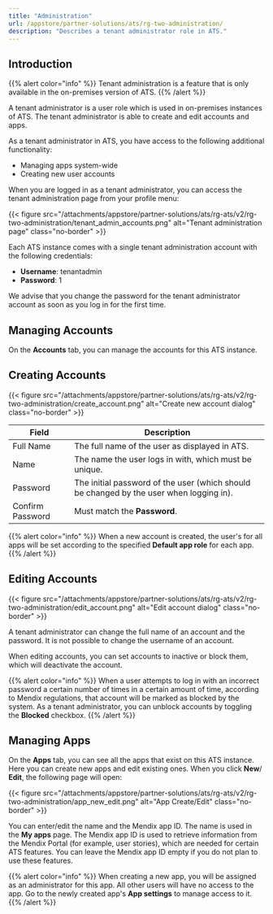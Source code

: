 ```yaml
---
title: "Administration"
url: /appstore/partner-solutions/ats/rg-two-administration/
description: "Describes a tenant administrator role in ATS."
---
```


## Introduction

{{% alert color="info" %}}
Tenant administration is a feature that is only available in the on-premises version of ATS.
{{% /alert %}}

A tenant administrator is a user role which is used in on-premises instances of ATS. The tenant administrator is able to create and edit accounts and apps. 

As a tenant administrator in ATS, you have access to the following additional functionality:

* Managing apps system-wide
* Creating new user accounts

When you are logged in as a tenant administrator, you can access the tenant administration page from your profile menu:

{{< figure src="/attachments/appstore/partner-solutions/ats/rg-ats/v2/rg-two-administration/tenant_admin_accounts.png" alt="Tenant administration page" class="no-border" >}}

Each ATS instance comes with a single tenant administration account with the following credentials: 

* **Username**: tenantadmin
* **Password**: 1

We advise that you change the password for the tenant administrator account as soon as you log in for the first time.

## Managing Accounts

On the **Accounts** tab, you can manage the accounts for this ATS instance. 

## Creating Accounts

{{< figure src="/attachments/appstore/partner-solutions/ats/rg-ats/v2/rg-two-administration/create_account.png" alt="Create new account dialog" class="no-border" >}}

Field | Description
--- | ---
Full Name | The full name of the user as displayed in ATS.
Name | The name the user logs in with, which must be unique.
Password | The initial password of the user (which should be changed by the user when logging in).
Confirm Password | Must match the **Password**.

{{% alert color="info" %}}
When a new account is created, the user's for all apps will be set according to the specified **Default app role** for each app.
{{% /alert %}}

## Editing Accounts

{{< figure src="/attachments/appstore/partner-solutions/ats/rg-ats/v2/rg-two-administration/edit_account.png" alt="Edit account dialog" class="no-border" >}}

A tenant administrator can change the full name of an account and the password. It is not possible to change the username of an account.

When editing accounts, you can set accounts to inactive or block them, which will deactivate the account. 

{{% alert color="info" %}}
When a user attempts to log in with an incorrect password a certain number of times in a certain amount of time, according to Mendix regulations, that account will be marked as blocked by the system. As a tenant administrator, you can unblock accounts by toggling the **Blocked** checkbox.
{{% /alert %}}

## Managing Apps

On the **Apps** tab, you can see all the apps that exist on this ATS instance. Here you can create new apps and edit existing ones. When you click **New**/ **Edit**, the following page will open:

{{< figure src="/attachments/appstore/partner-solutions/ats/rg-ats/v2/rg-two-administration/app_new_edit.png" alt="App Create/Edit" class="no-border" >}}

You can enter/edit the name and the Mendix app ID. The name is used in the **My apps** page. The Mendix app ID is used to retrieve information from the Mendix Portal (for example, user stories), which are needed for certain ATS features. You can leave the Mendix app ID empty if you do not plan to use these features.

{{% alert color="info" %}}
When creating a new app, you will be assigned as an administrator for this app. All other users will have no access to the app. Go to the newly created app's **App settings** to manage access to it.
{{% /alert %}}
